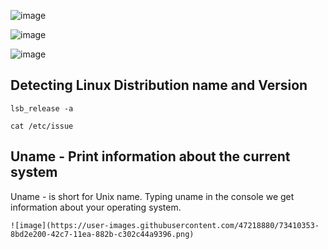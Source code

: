 ![image](https://user-images.githubusercontent.com/47218880/73407860-07309580-42c0-11ea-9cc6-bb08e1f746f4.png)

![image](https://user-images.githubusercontent.com/47218880/73407913-27f8eb00-42c0-11ea-8644-2b405d8afedb.png)

![image](https://user-images.githubusercontent.com/47218880/73407951-41019c00-42c0-11ea-9b37-cfcb61434f1f.png)

## Detecting Linux Distribution name and Version
```
lsb_release -a 

cat /etc/issue
```

## Uname - Print information about the current system
Uname - is short for Unix name. Typing uname in the console we get information about your operating system.
```
![image](https://user-images.githubusercontent.com/47218880/73410353-8bd2e200-42c7-11ea-882b-c302c44a9396.png)

